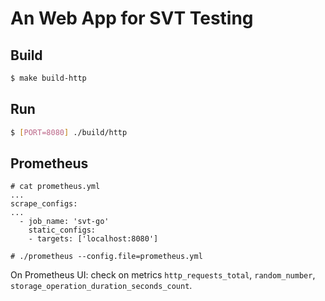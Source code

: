 # An Web App for SVT Testing

## Build

```bash
$ make build-http

```

## Run

```bash
$ [PORT=8080] ./build/http

```

## Prometheus

```
# cat prometheus.yml 
...
scrape_configs:
...
  - job_name: 'svt-go'
    static_configs:
    - targets: ['localhost:8080']

# ./prometheus --config.file=prometheus.yml

```

On Prometheus UI: check on metrics `http_requests_total`, `random_number`, `storage_operation_duration_seconds_count`.